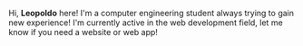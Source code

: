 Hi, **Leopoldo** here!
I'm a computer engineering student always trying to gain new experience!
I'm currently active in the web development field, let me know if you need a website or web app!
